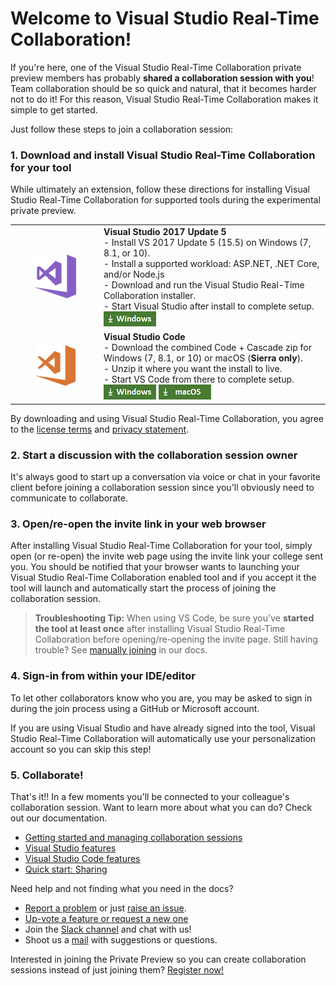 
# Welcome to Visual Studio Real-Time Collaboration!

If you're here, one of the Visual Studio Real-Time Collaboration private preview members has probably **shared a collaboration session with you**! Team collaboration should be so quick and natural, that it becomes harder not to do it! For this reason, Visual Studio Real-Time Collaboration makes it simple to get started. 

Just follow these steps to join a collaboration session:

### 1. Download and install Visual Studio Real-Time Collaboration for your tool
While ultimately an extension, follow these directions for installing Visual Studio Real-Time Collaboration for supported tools during the experimental private preview. 

<table style="width: 100%; border-style: none;">
<tr>
    <td style="width: 128px; text-align: center; border:none;"><img src="media/vs-icon.png" /></td>
    <td>
        <strong>Visual Studio 2017 Update 5</strong><br />
       - Install VS 2017 Update 5 (15.5) on Windows (7, 8.1, or 10).<br/>
       - Install a supported workload: ASP.NET, .NET Core, and/or Node.js<br />
       - Download and run the Visual Studio Real-Time Collaboration installer. <br />
       - Start Visual Studio after install to complete setup.<br />
       <a href="http://aka.ms/project-cascade/dl/vs"><img style="padding: 0; spacing: 0;" src="media/download-for-win.png"></a><br />
    </td>
</tr>
<tr>
    <td style="width: 128px; text-align: center; border:none;"><img src="media/vscode-icon.png" /></td>
    <td>
        <strong>Visual Studio Code</strong><br />
        - Download the combined Code + Cascade zip for Windows (7, 8.1, or 10) or macOS (<strong>Sierra only</strong>).<br />
        - Unzip it where you want the install to live.<br/>
        - Start VS Code from there to complete setup.<br />
        <a href="http://aka.ms/project-cascade/dl/vscode-win"><img src="media/download-for-win.png"></a>
        <a href="http://aka.ms/project-cascade/dl/vscode-mac"><img src="media/download-for-mac.png"></a><br />
    </td>
</tr>
</table>

By downloading and using Visual Studio Real-Time Collaboration, you agree to the [license terms](http://aka.ms/project-cascade/license) and [privacy statement](https://www.microsoft.com/en-us/privacystatement/EnterpriseDev/default.aspx).

### 2. Start a discussion with the collaboration session owner

It's always good to start up a conversation via voice or chat in your favorite client before joining a collaboration session since you'll obviously need to communicate to collaborate. 

### 3. Open/re-open the invite link in your web browser
After installing Visual Studio Real-Time Collaboration for your tool, simply open (or re-open) the invite web page using the invite link your college sent you.  You should be notified that your browser wants to launching your Visual Studio Real-Time Collaboration enabled tool and if you accept it the tool will launch and automatically start the process of joining the collaboration session.

> **Troubleshooting Tip:** When using VS Code, be sure you've **started the tool at least once** after installing Visual Studio Real-Time Collaboration before opening/re-opening the invite page. Still having trouble? See [manually joining](../docs/getting-started.md#manually-joining) in our docs.

### 4. Sign-in from within your IDE/editor

To let other collaborators know who you are, you may be asked to sign in during the join process using a GitHub or Microsoft account. 

If you are using Visual Studio and have already signed into the tool, Visual Studio Real-Time Collaboration will automatically use your personalization account so you can skip this step!

### 5. Collaborate!

That's it!! In a few moments you'll be connected to your colleague's collaboration session. Want to learn more about what you can do? Check out our documentation.

- [Getting started and managing collaboration sessions](../docs/getting-started.md)
- [Visual Studio features](../docs/collab-vs.md)
- [Visual Studio Code features](../docs/collab-vscode.md)
- [Quick start: Sharing](welcome-owner.md)


Need help and not finding what you need in the docs?

- [Report a problem](../CONTRIBUTING.md#filing-visual-studio-problems) or just [raise an issue](https://github.com/Microsoft/project-cascade/issues).
- [Up-vote a feature or request a new one](https://aka.ms/project-cascade/feature-requests)
- Join the [Slack channel](http://project-cascade.slack.com) and chat with us!
- Shoot us a [mail](mailto:project-cascade@microsoft.com) with suggestions or questions.

Interested in joining the Private Preview so you can create collaboration sessions instead of just joining them? [Register now!](http://aka.ms/project-cascade/register)
